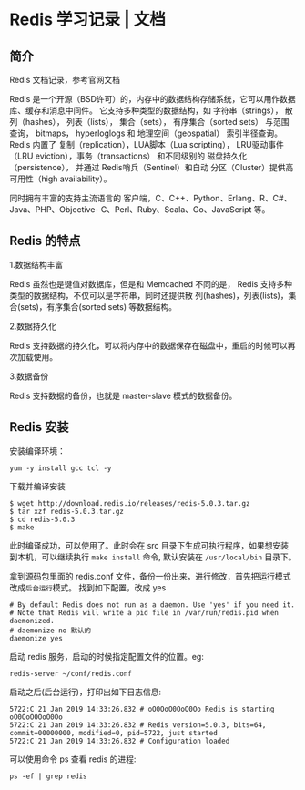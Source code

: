 # Redis 学习记录 | 文档


## 简介

Redis 文档记录，参考官网文档

Redis 是一个开源（BSD许可）的，内存中的数据结构存储系统，它可以用作数据库、缓存和消息中间件。 它支持多种类型的数据结构，如 字符串（strings）， 散列（hashes）， 列表（lists）， 集合（sets）， 有序集合（sorted sets） 与范围查询， bitmaps， hyperloglogs 和 地理空间（geospatial） 索引半径查询。 Redis 内置了 复制（replication），LUA脚本（Lua scripting）， LRU驱动事件（LRU eviction），事务（transactions） 和不同级别的 磁盘持久化（persistence）， 并通过 Redis哨兵（Sentinel）和自动 分区（Cluster）提供高可用性（high availability）。

同时拥有丰富的支持主流语言的 客户端，C、C++、Python、Erlang、R、C#、Java、PHP、Objective- C、Perl、Ruby、Scala、Go、JavaScript 等。

## Redis 的特点

1.数据结构丰富

Redis 虽然也是键值对数据库，但是和 Memcached 不同的是， Redis 支持多种类型的数据结构，不仅可以是字符串，同时还提供散 列(hashes)，列表(lists)，集合(sets)，有序集合(sorted sets) 等数据结构。

2.数据持久化

Redis 支持数据的持久化，可以将内存中的数据保存在磁盘中，重启的时候可以再次加载使用。

3.数据备份

Redis 支持数据的备份，也就是 master-slave 模式的数据备份。

## Redis 安装

安装编译环境：

```
yum -y install gcc tcl -y
```

下载并编译安装

```
$ wget http://download.redis.io/releases/redis-5.0.3.tar.gz
$ tar xzf redis-5.0.3.tar.gz
$ cd redis-5.0.3
$ make
```
此时编译成功，可以使用了。此时会在 src 目录下生成可执行程序，如果想安装到本机，可以继续执行 `make install` 命令, 默认安装在 `/usr/local/bin` 目录下。

拿到源码包里面的 redis.conf 文件，备份一份出来，进行修改，首先把运行模式改成`后台运行`模式。 找到如下配置，改成 yes

```
# By default Redis does not run as a daemon. Use 'yes' if you need it.
# Note that Redis will write a pid file in /var/run/redis.pid when daemonized.
# daemonize no 默认的
daemonize yes 
```

启动 redis 服务，启动的时候指定配置文件的位置。eg:

```
redis-server ~/conf/redis.conf

```
启动之后(后台运行)，打印出如下日志信息:

```
5722:C 21 Jan 2019 14:33:26.832 # oO0OoO0OoO0Oo Redis is starting oO0OoO0OoO0Oo
5722:C 21 Jan 2019 14:33:26.832 # Redis version=5.0.3, bits=64, commit=00000000, modified=0, pid=5722, just started
5722:C 21 Jan 2019 14:33:26.832 # Configuration loaded
```

可以使用命令 ps 查看 redis 的进程:

```
ps -ef | grep redis
```









